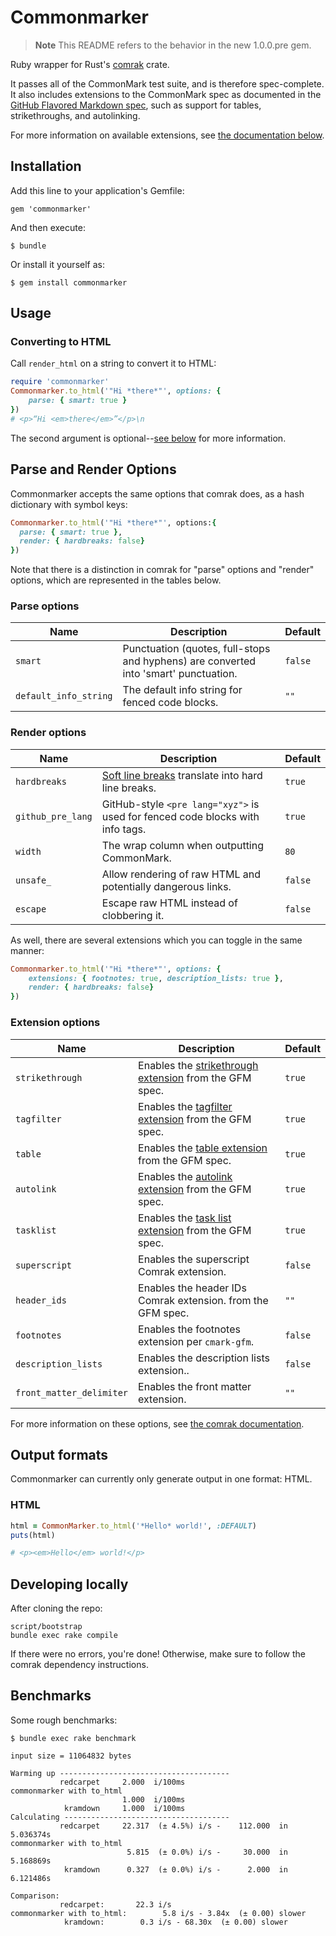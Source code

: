 # Commonmarker

> **Note**
> This README refers to the behavior in the new 1.0.0.pre gem.

Ruby wrapper for Rust's [comrak](https://github.com/kivikakk/comrak) crate.

It passes all of the CommonMark test suite, and is therefore spec-complete. It also includes extensions to the CommonMark spec as documented in the [GitHub Flavored Markdown spec](http://github.github.com/gfm/), such as support for tables, strikethroughs, and autolinking.

For more information on available extensions, see [the documentation below](#extensions).

## Installation

Add this line to your application's Gemfile:

    gem 'commonmarker'

And then execute:

    $ bundle

Or install it yourself as:

    $ gem install commonmarker

## Usage

### Converting to HTML

Call `render_html` on a string to convert it to HTML:

```ruby
require 'commonmarker'
Commonmarker.to_html('"Hi *there*"', options: {
    parse: { smart: true }
})
# <p>“Hi <em>there</em>”</p>\n
```

The second argument is optional--[see below](#options) for more information.

## Parse and Render Options

Commonmarker accepts the same options that comrak does, as a hash dictionary with symbol keys:

```ruby
Commonmarker.to_html('"Hi *there*"', options:{
  parse: { smart: true },
  render: { hardbreaks: false}
})
```

Note that there is a distinction in comrak for "parse" options and "render" options, which are represented in the tables below.

### Parse options

| Name                  | Description                                                                          | Default |
| --------------------- | ------------------------------------------------------------------------------------ | ------- |
| `smart`               | Punctuation (quotes, full-stops and hyphens) are converted into 'smart' punctuation. | `false` |
| `default_info_string` | The default info string for fenced code blocks.                                      | `""`    |

### Render options

| Name              | Description                                                                                            | Default |
| ----------------- | ------------------------------------------------------------------------------------------------------ | ------- |
| `hardbreaks`      | [Soft line breaks](http://spec.commonmark.org/0.27/#soft-line-breaks) translate into hard line breaks. | `true`  |
| `github_pre_lang` | GitHub-style `<pre lang="xyz">` is used for fenced code blocks with info tags.                         | `true`  |
| `width`           | The wrap column when outputting CommonMark.                                                            | `80`    |
| `unsafe_`         | Allow rendering of raw HTML and potentially dangerous links.                                           | `false` |
| `escape`          | Escape raw HTML instead of clobbering it.                                                              | `false` |

As well, there are several extensions which you can toggle in the same manner:

```ruby
Commonmarker.to_html('"Hi *there*"', options: {
    extensions: { footnotes: true, description_lists: true },
    render: { hardbreaks: false}
})
```

### Extension options

| Name                     | Description                                                                                                         | Default |
| ------------------------ | ------------------------------------------------------------------------------------------------------------------- | ------- |
| `strikethrough`          | Enables the [strikethrough extension](https://github.github.com/gfm/#strikethrough-extension-) from the GFM spec.   | `true`  |
| `tagfilter`              | Enables the [tagfilter extension](https://github.github.com/gfm/#disallowed-raw-html-extension-) from the GFM spec. | `true`  |
| `table`                  | Enables the [table extension](https://github.github.com/gfm/#tables-extension-) from the GFM spec.                  | `true`  |
| `autolink`               | Enables the [autolink extension](https://github.github.com/gfm/#autolinks-extension-) from the GFM spec.            | `true`  |
| `tasklist`               | Enables the [task list extension](https://github.github.com/gfm/#task-list-items-extension-) from the GFM spec.     | `true`  |
| `superscript`            | Enables the superscript Comrak extension.                                                                           | `false` |
| `header_ids`             | Enables the header IDs Comrak extension. from the GFM spec.                                                         | `""`    |
| `footnotes`              | Enables the footnotes extension per `cmark-gfm`.                                                                    | `false` |
| `description_lists`      | Enables the description lists extension..                                                                           | `false` |
| `front_matter_delimiter` | Enables the front matter extension.                                                                                 | `""`    |

For more information on these options, see [the comrak documentation](https://github.com/kivikakk/comrak#usage).

## Output formats

Commonmarker can currently only generate output in one format: HTML.

### HTML

```ruby
html = CommonMarker.to_html('*Hello* world!', :DEFAULT)
puts(html)

# <p><em>Hello</em> world!</p>
```

## Developing locally

After cloning the repo:

```
script/bootstrap
bundle exec rake compile
```

If there were no errors, you're done! Otherwise, make sure to follow the comrak dependency instructions.

## Benchmarks

Some rough benchmarks:

```
$ bundle exec rake benchmark

input size = 11064832 bytes

Warming up --------------------------------------
           redcarpet     2.000  i/100ms
commonmarker with to_html
                         1.000  i/100ms
            kramdown     1.000  i/100ms
Calculating -------------------------------------
           redcarpet     22.317  (± 4.5%) i/s -    112.000  in   5.036374s
commonmarker with to_html
                          5.815  (± 0.0%) i/s -     30.000  in   5.168869s
            kramdown      0.327  (± 0.0%) i/s -      2.000  in   6.121486s

Comparison:
           redcarpet:       22.3 i/s
commonmarker with to_html:        5.8 i/s - 3.84x  (± 0.00) slower
            kramdown:        0.3 i/s - 68.30x  (± 0.00) slower
```
